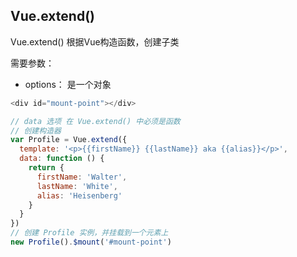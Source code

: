 
## Vue.extend()
Vue.extend() 根据Vue构造函数，创建子类

需要参数：
* options： 是一个对象
```js
<div id="mount-point"></div>

// data 选项 在 Vue.extend() 中必须是函数
// 创建构造器
var Profile = Vue.extend({
  template: '<p>{{firstName}} {{lastName}} aka {{alias}}</p>',
  data: function () {
    return {
      firstName: 'Walter',
      lastName: 'White',
      alias: 'Heisenberg'
    }
  }
})
// 创建 Profile 实例，并挂载到一个元素上
new Profile().$mount('#mount-point')
```